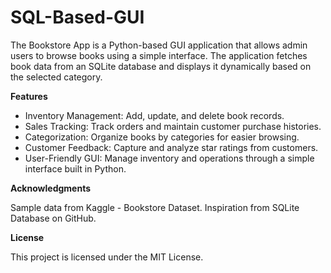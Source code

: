 # SQL-Based-GUI

The Bookstore App is a Python-based GUI application that allows admin users to browse books using a simple interface. The application fetches book data from an SQLite database and displays it dynamically based on the selected category.

**Features**
- Inventory Management: Add, update, and delete book records.
- Sales Tracking: Track orders and maintain customer purchase histories.
- Categorization: Organize books by categories for easier browsing.
- Customer Feedback: Capture and analyze star ratings from customers.
- User-Friendly GUI: Manage inventory and operations through a simple interface built in Python.

**Acknowledgments**

Sample data from Kaggle - Bookstore Dataset.
Inspiration from SQLite Database on GitHub.


**License**

This project is licensed under the MIT License.
